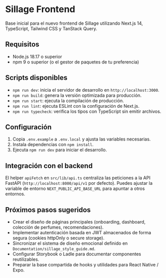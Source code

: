 # Sillage Frontend

Base inicial para el nuevo frontend de Sillage utilizando Next.js 14, TypeScript, Tailwind CSS y TanStack Query.

## Requisitos

- Node.js 18.17 o superior
- npm 9 o superior (o el gestor de paquetes de tu preferencia)

## Scripts disponibles

- `npm run dev`: inicia el servidor de desarrollo en `http://localhost:3000`.
- `npm run build`: genera la versión optimizada para producción.
- `npm run start`: ejecuta la compilación de producción.
- `npm run lint`: ejecuta ESLint con la configuración de Next.js.
- `npm run typecheck`: verifica los tipos con TypeScript sin emitir archivos.

## Configuración

1. Copia `.env.example` a `.env.local` y ajusta las variables necesarias.
2. Instala dependencias con `npm install`.
3. Ejecuta `npm run dev` para iniciar el desarrollo.

## Integración con el backend

El helper `apiFetch` en `src/lib/api.ts` centraliza las peticiones a la API FastAPI (`http://localhost:8000/api/v1` por defecto).
Puedes ajustar la variable de entorno `NEXT_PUBLIC_API_BASE_URL` para apuntar a otros entornos.

## Próximos pasos sugeridos

- Crear el diseño de páginas principales (onboarding, dashboard, colección de perfumes, recomendaciones).
- Implementar autenticación basada en JWT almacenados de forma segura (cookies httpOnly o secure storage).
- Sincronizar el sistema de diseño emocional definido en `Documentation/sillage_style_guide.md`.
- Configurar Storybook o Ladle para documentar componentes reutilizables.
- Preparar la base compartida de hooks y utilidades para React Native / Expo.
